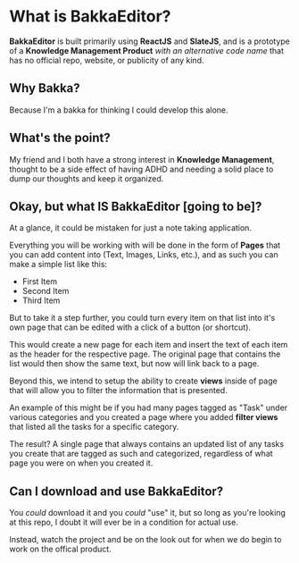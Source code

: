 # What is BakkaEditor?

**BakkaEditor** is built primarily using **ReactJS** and **SlateJS**, and is a prototype of a **Knowledge Management Product** *with an alternative code name* that has no official repo, website, or publicity of any kind.

## Why Bakka?
Because I'm a bakka for thinking I could develop this alone.

## What's the point?
My friend and I both have a strong interest in **Knowledge Management**, thought to be a side effect of having ADHD and needing a solid place to dump our thoughts and keep it organized.

## Okay, but what IS BakkaEditor [going to be]?
At a glance, it could be mistaken for just a note taking application.

Everything you will be working with will be done in the form of **Pages** that you can add content into (Text, Images, Links, etc.), and as such you can make a simple list like this:

* First Item
* Second Item
* Third Item

But to take it a step further, you could turn every item on that list into it's own page that can be edited with a click of a button (or shortcut).

This would create a new page for each item and insert the text of each item as the header for the respective page. The original page that contains the list would then show the same text, but now will link back to a page.

Beyond this, we intend to setup the ability to create **views** inside of page that will allow you to filter the information that is presented.

An example of this might be if you had many pages tagged as "Task" under various categories and you created a page where you added **filter views** that listed all the tasks for a specific category.

The result? A single page that always contains an updated list of any tasks you create that are tagged as such and categorized, regardless of what page you were on when you created it.

## Can I download and use BakkaEditor?
You *could* download it and you *could* "use" it, but so long as you're looking at this repo, I doubt it will ever be in a condition for actual use.

Instead, watch the project and be on the look out for when we do begin to work on the offical product.